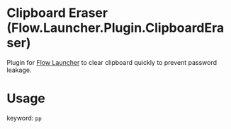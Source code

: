 # Clipboard Eraser (Flow.Launcher.Plugin.ClipboardEraser)
Plugin for [Flow Launcher](https://www.flowlauncher.com/) to clear clipboard quickly to prevent password leakage.

# Usage
keyword: `pp`
